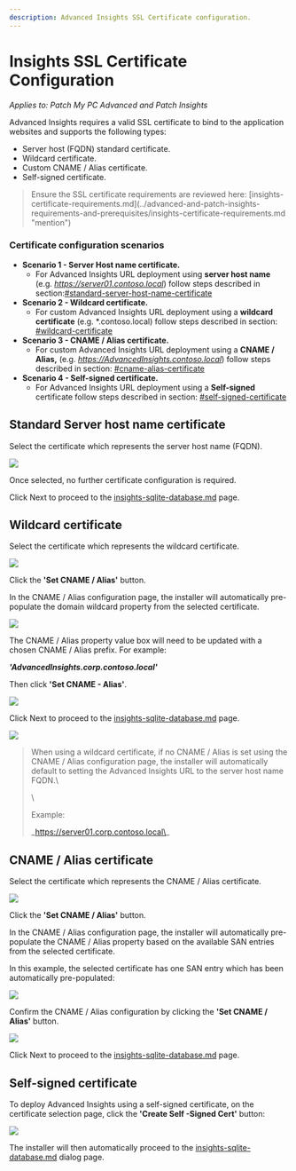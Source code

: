 ```yaml
---
description: Advanced Insights SSL Certificate configuration.
---
```


# Insights SSL Certificate Configuration

_Applies to: Patch My PC Advanced and Patch Insights_

Advanced Insights requires a valid SSL certificate to bind to the application websites and supports the following types:

* Server host (FQDN) standard certificate.
* Wildcard certificate.
* Custom CNAME / Alias certificate.
* Self-signed certificate.

> Ensure the SSL certificate requirements are reviewed here: \[insights-certificate-requirements.md]\(../advanced-and-patch-insights-requirements-and-prerequisites/insights-certificate-requirements.md "mention")

### Certificate configuration scenarios

* **Scenario 1 - Server Host name certificate.**
  * For Advanced Insights URL deployment using **server host name** (e.g. _https://server01.contoso.local_) follow steps described in section:[#standard-server-host-name-certificate](insights-ssl-certificate-configuration.md#standard-server-host-name-certificate "mention")
* **Scenario 2 - Wildcard certificate.**
  * For custom Advanced Insights URL deployment using a **wildcard certificate** (e.g. \*.contoso.local) follow steps described in section: [#wildcard-certificate](insights-ssl-certificate-configuration.md#wildcard-certificate "mention")
* **Scenario 3 - CNAME / Alias certificate.**
  * For custom Advanced Insights URL deployment using a **CNAME / Alias,** (e.g. _https://AdvancedInsights.contoso.local_) follow steps described in section: [#cname-alias-certificate](insights-ssl-certificate-configuration.md#cname-alias-certificate "mention")
* **Scenario 4 - Self-signed certificate.**
  * For Advanced Insights URL deployment using a **Self-signed** certificate follow steps described in section: [#self-signed-certificate](insights-ssl-certificate-configuration.md#self-signed-certificate "mention")

## Standard Server host name certificate

Select the certificate which represents the server host name (FQDN).

![](/_images/image-(1297).png)

Once selected, no further certificate configuration is required.

Click Next to proceed to the [insights-sqlite-database.md](insights-sqlite-database.md "mention") page.

## Wildcard certificate

Select the certificate which represents the wildcard certificate.

![](/_images/image-(1298).png)

Click the **'Set CNAME / Alias'** button.

In the CNAME / Alias configuration page, the installer will automatically pre-populate the domain wildcard property from the selected certificate.

![](/_images/image-(1300).png)

The CNAME / Alias property value box will need to be updated with a chosen CNAME / Alias prefix. For example:

_**'AdvancedInsights.corp.contoso.local'**_

Then click **'Set CNAME - Alias'**.

![](/_images/image-(1302).png)

Click Next to proceed to the [insights-sqlite-database.md](insights-sqlite-database.md "mention") page.

![](/_images/image-(1303).png)

> When using a wildcard certificate, if no CNAME / Alias is set using the CNAME / Alias configuration page, the installer will automatically default to setting the Advanced Insights URL to the server host name FQDN.\\
>
> \\
>
> Example:
>
> \_https://server01.corp.contoso.local\_

## CNAME / Alias certificate

Select the certificate which represents the CNAME / Alias certificate.

![](/_images/image-(1299).png)

Click the **'Set CNAME / Alias'** button.

In the CNAME / Alias configuration page, the installer will automatically pre-populate the CNAME / Alias property based on the available SAN entries from the selected certificate.

In this example, the selected certificate has one SAN entry which has been automatically pre-populated:

![](/_images/image-(1304).png)

Confirm the CNAME / Alias configuration by clicking the **'Set CNAME / Alias'** button.

![](/_images/image-(1305).png)

Click Next to proceed to the [insights-sqlite-database.md](insights-sqlite-database.md "mention") page.

## Self-signed certificate

To deploy Advanced Insights using a self-signed certificate, on the certificate selection page, click the **'Create Self -Signed Cert'** button:

![](/_images/image-(1022).png)

The installer will then automatically proceed to the [insights-sqlite-database.md](insights-sqlite-database.md "mention") dialog page.
